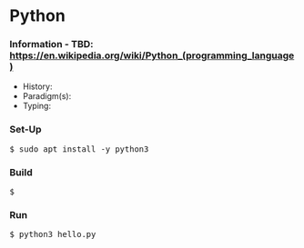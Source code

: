 # Python

### Information - TBD: https://en.wikipedia.org/wiki/Python_(programming_language)
* History:
* Paradigm(s):
* Typing:

### Set-Up
<pre>
$ sudo apt install -y python3
</pre>

### Build
<pre>
$
</pre>

### Run
<pre>
$ python3 hello.py
</pre>
